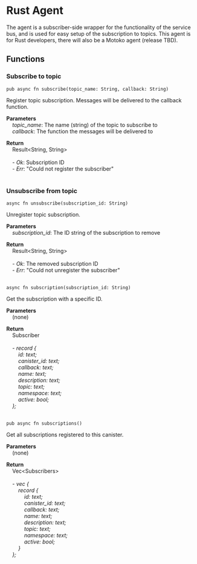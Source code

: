 # Rust Agent
The agent is a subscriber-side wrapper for the functionality of the service bus, and is used for easy setup of the subscription to topics. This agent is for Rust developers, there will also be a Motoko agent (release TBD).

## Functions  

### Subscribe to topic
```
pub async fn subscribe(topic_name: String, callback: String)
```
Register topic subscription. Messages will be delivered to the callback function.

**Parameters**<br/>
&nbsp;&nbsp;&nbsp;&nbsp;*topic_name*: The name (string) of the topic to subscribe to <br/>
&nbsp;&nbsp;&nbsp;&nbsp;*callback*: The function the messages will be delivered to <br/>
      
**Return**<br/>
&nbsp;&nbsp;&nbsp;&nbsp;Result&lt;String, String&gt;<br/><br/>
&nbsp;&nbsp;&nbsp;&nbsp;- *Ok*: Subscription ID<br/>
&nbsp;&nbsp;&nbsp;&nbsp;- *Err*: "Could not register the subscriber"<br/><br/>

### Unsubscribe from topic
```
async fn unsubscribe(subscription_id: String)
```
Unregister topic subscription.

**Parameters**<br/>
&nbsp;&nbsp;&nbsp;&nbsp;*subscription_id*: The ID string of the subscription to remove 

**Return**<br/>
&nbsp;&nbsp;&nbsp;&nbsp;Result&lt;String, String&gt;<br/><br/>
&nbsp;&nbsp;&nbsp;&nbsp;- *Ok*: The removed subscription ID<br/>
&nbsp;&nbsp;&nbsp;&nbsp;- *Err*: "Could not unregister the subscriber"<br/><br/>

```
async fn subscription(subscription_id: String) 
```
Get the subscription with a specific ID.

**Parameters**<br/>
&nbsp;&nbsp;&nbsp;&nbsp;(none) 

**Return**<br/>
&nbsp;&nbsp;&nbsp;&nbsp;Subscriber<br/><br/>
&nbsp;&nbsp;&nbsp;&nbsp;- *record {*<br/>
&nbsp;&nbsp;&nbsp;&nbsp;&nbsp;&nbsp;&nbsp;&nbsp;*id: text;*<br/>
&nbsp;&nbsp;&nbsp;&nbsp;&nbsp;&nbsp;&nbsp;&nbsp;*canister_id: text;*<br/>
&nbsp;&nbsp;&nbsp;&nbsp;&nbsp;&nbsp;&nbsp;&nbsp;*callback: text;*<br/>
&nbsp;&nbsp;&nbsp;&nbsp;&nbsp;&nbsp;&nbsp;&nbsp;*name: text;*<br/>
&nbsp;&nbsp;&nbsp;&nbsp;&nbsp;&nbsp;&nbsp;&nbsp;*description: text;*<br/>
&nbsp;&nbsp;&nbsp;&nbsp;&nbsp;&nbsp;&nbsp;&nbsp;*topic: text;*<br/>
&nbsp;&nbsp;&nbsp;&nbsp;&nbsp;&nbsp;&nbsp;&nbsp;*namespace: text;*<br/>
&nbsp;&nbsp;&nbsp;&nbsp;&nbsp;&nbsp;&nbsp;&nbsp;*active: bool;*<br/>
&nbsp;&nbsp;&nbsp;&nbsp;*};*<br/><br/>

```
pub async fn subscriptions() 
```
Get all subscriptions registered to this canister. 

**Parameters**<br/>
&nbsp;&nbsp;&nbsp;&nbsp;(none) 

**Return**<br/>
&nbsp;&nbsp;&nbsp;&nbsp;Vec&lt;Subscribers&gt;<br/><br/>
&nbsp;&nbsp;&nbsp;&nbsp;- *vec {*<br/>
&nbsp;&nbsp;&nbsp;&nbsp;&nbsp;&nbsp;&nbsp;&nbsp;*record {*<br/>
&nbsp;&nbsp;&nbsp;&nbsp;&nbsp;&nbsp;&nbsp;&nbsp;&nbsp;&nbsp;&nbsp;&nbsp;*id: text;*<br/>
&nbsp;&nbsp;&nbsp;&nbsp;&nbsp;&nbsp;&nbsp;&nbsp;&nbsp;&nbsp;&nbsp;&nbsp;*canister_id: text;*<br/>
&nbsp;&nbsp;&nbsp;&nbsp;&nbsp;&nbsp;&nbsp;&nbsp;&nbsp;&nbsp;&nbsp;&nbsp;*callback: text;*<br/>
&nbsp;&nbsp;&nbsp;&nbsp;&nbsp;&nbsp;&nbsp;&nbsp;&nbsp;&nbsp;&nbsp;&nbsp;*name: text;*<br/>
&nbsp;&nbsp;&nbsp;&nbsp;&nbsp;&nbsp;&nbsp;&nbsp;&nbsp;&nbsp;&nbsp;&nbsp;*description: text;*<br/>
&nbsp;&nbsp;&nbsp;&nbsp;&nbsp;&nbsp;&nbsp;&nbsp;&nbsp;&nbsp;&nbsp;&nbsp;*topic: text;*<br/>
&nbsp;&nbsp;&nbsp;&nbsp;&nbsp;&nbsp;&nbsp;&nbsp;&nbsp;&nbsp;&nbsp;&nbsp;*namespace: text;*<br/>
&nbsp;&nbsp;&nbsp;&nbsp;&nbsp;&nbsp;&nbsp;&nbsp;&nbsp;&nbsp;&nbsp;&nbsp;*active: bool;*<br/>
&nbsp;&nbsp;&nbsp;&nbsp;&nbsp;&nbsp;&nbsp;&nbsp;*}*<br/>
&nbsp;&nbsp;&nbsp;&nbsp;*};*<br/>


